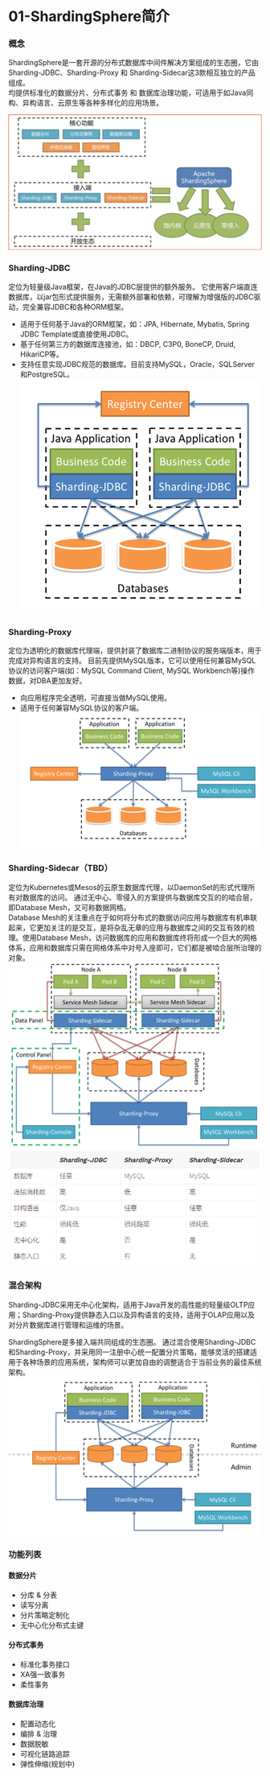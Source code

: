 # 01-ShardingSphere简介

### 概念
ShardingSphere是一套开源的分布式数据库中间件解决方案组成的生态圈，它由Sharding-JDBC、Sharding-Proxy 和 Sharding-Sidecar这3款相互独立的产品组成。  
均提供标准化的数据分片、分布式事务 和 数据库治理功能，可适用于如Java同构、异构语言、云原生等各种多样化的应用场景。

![ShardingSphere架构](./images/01.png)

### Sharding-JDBC
定位为轻量级Java框架，在Java的JDBC层提供的额外服务。 它使用客户端直连数据库，以jar包形式提供服务，无需额外部署和依赖，可理解为增强版的JDBC驱动，完全兼容JDBC和各种ORM框架。
- 适用于任何基于Java的ORM框架，如：JPA, Hibernate, Mybatis, Spring JDBC Template或直接使用JDBC。
- 基于任何第三方的数据库连接池，如：DBCP, C3P0, BoneCP, Druid, HikariCP等。
- 支持任意实现JDBC规范的数据库。目前支持MySQL，Oracle，SQLServer和PostgreSQL。
![sharding-jdbc-brief](./images/sharding-jdbc-brief.png)

### Sharding-Proxy
定位为透明化的数据库代理端，提供封装了数据库二进制协议的服务端版本，用于完成对异构语言的支持。 目前先提供MySQL版本，它可以使用任何兼容MySQL协议的访问客户端(如：MySQL Command Client, MySQL Workbench等)操作数据，对DBA更加友好。
- 向应用程序完全透明，可直接当做MySQL使用。
- 适用于任何兼容MySQL协议的客户端。
![sharding-proxy-brief_v2](./images/sharding-proxy-brief_v2.png)

### Sharding-Sidecar（TBD）
定位为Kubernetes或Mesos的云原生数据库代理，以DaemonSet的形式代理所有对数据库的访问。 通过无中心、零侵入的方案提供与数据库交互的的啮合层，即Database Mesh，又可称数据网格。    
Database Mesh的关注重点在于如何将分布式的数据访问应用与数据库有机串联起来，它更加关注的是交互，是将杂乱无章的应用与数据库之间的交互有效的梳理。使用Database Mesh，访问数据库的应用和数据库终将形成一个巨大的网格体系，应用和数据库只需在网格体系中对号入座即可，它们都是被啮合层所治理的对象。  
![sharding-sidecar-brief_v2](./images/sharding-sidecar-brief_v2.png)
![compare](./images/compare.png)

### 混合架构
Sharding-JDBC采用无中心化架构，适用于Java开发的高性能的轻量级OLTP应用；Sharding-Proxy提供静态入口以及异构语言的支持，适用于OLAP应用以及对分片数据库进行管理和运维的场景。

ShardingSphere是多接入端共同组成的生态圈。 通过混合使用Sharding-JDBC和Sharding-Proxy，并采用同一注册中心统一配置分片策略，能够灵活的搭建适用于各种场景的应用系统，架构师可以更加自由的调整适合于当前业务的最佳系统架构。
![shardingsphere-hybrid](./images/shardingsphere-hybrid.png)


### 功能列表
#### 数据分片
- 分库 & 分表
- 读写分离
- 分片策略定制化
- 无中心化分布式主键

#### 分布式事务
- 标准化事务接口
- XA强一致事务
- 柔性事务

#### 数据库治理
- 配置动态化
- 编排 & 治理
- 数据脱敏
- 可视化链路追踪
- 弹性伸缩(规划中)

